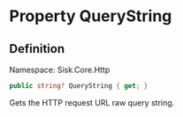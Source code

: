 # Property QueryString

## Definition
Namespace: Sisk.Core.Http

```csharp
public string? QueryString { get; }
```

Gets the HTTP request URL raw query string.

